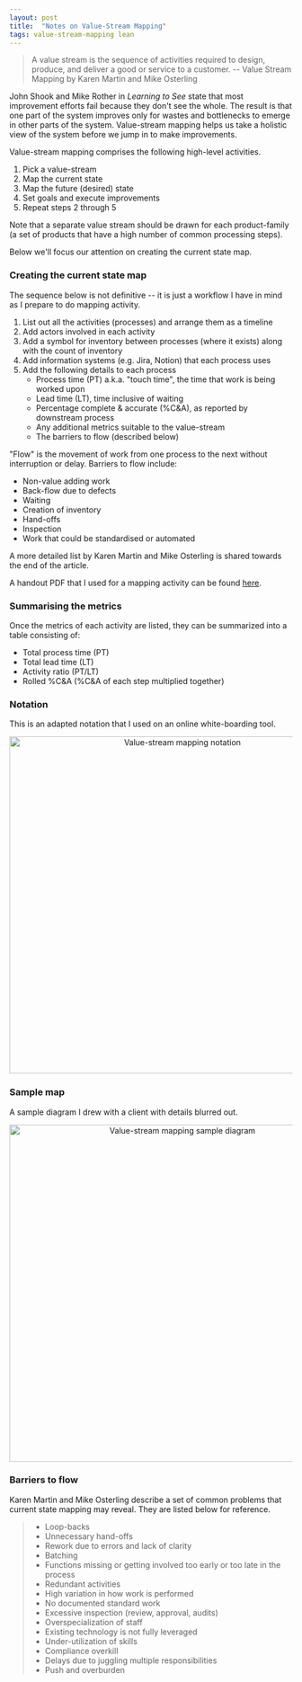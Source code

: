 ```yaml
---
layout: post
title:  "Notes on Value-Stream Mapping"
tags: value-stream-mapping lean
---
```


> A value stream is the sequence of activities required to design, produce, and deliver a good or service to a customer. -- Value Stream Mapping by Karen Martin and Mike Osterling

John Shook and Mike Rother in _Learning to See_ state that most improvement efforts
fail because they don't see the whole. The result is that one part of the system improves only for
wastes and bottlenecks to emerge in other parts of the system.
Value-stream mapping helps us take a holistic view of the system before we jump in to make improvements.

Value-stream mapping comprises the following high-level activities.

1. Pick a value-stream
2. Map the current state
3. Map the future (desired) state
4. Set goals and execute improvements
5. Repeat steps 2 through 5

Note that a separate value stream should be drawn for each product-family
(a set of products that have a high number of common processing steps).

Below we'll focus our attention on creating the current state map.

### Creating the current state map
The sequence below is not definitive -- it is just a workflow I have in mind as I prepare to do mapping activity.
1. List out all the activities (processes) and arrange them as a timeline
2. Add actors involved in each activity
3. Add a symbol for inventory between processes (where it exists) along with the count of inventory
4. Add information systems (e.g. Jira, Notion) that each process uses
5. Add the following details to each process
   - Process time (PT) a.k.a. "touch time", the time that work is being worked upon
   - Lead time (LT), time inclusive of waiting
   - Percentage complete & accurate (%C&A), as reported by downstream process
   - Any additional metrics suitable to the value-stream
   - The barriers to flow (described below)

"Flow" is the movement of work from one process to the next without interruption or delay.
Barriers to flow include:
- Non-value adding work
- Back-flow due to defects
- Waiting
- Creation of inventory
- Hand-offs
- Inspection
- Work that could be standardised or automated

A more detailed list by Karen Martin and Mike Osterling is shared towards the end of the article.

A handout PDF that I used for a mapping activity can be found [here](/assets/pdf/Value_Stream_Mapping_Handout.pdf).

### Summarising the metrics
Once the metrics of each activity are listed, they can be summarized into a table consisting of:
- Total process time (PT)
- Total lead time (LT)
- Activity ratio (PT/LT)
- Rolled %C&A (%C&A of each step multiplied together)

### Notation
This is an adapted notation that I used on an online white-boarding tool.

<center><img src="/assets/images/value-stream-mapping-symbols.png" width="600" alt="Value-stream mapping notation"></center>

### Sample map
A sample diagram I drew with a client with details blurred out.

<center><img src="/assets/images/value-stream-mapping-sample.png" width="600" alt="Value-stream mapping sample diagram"></center>

### Barriers to flow
Karen Martin and Mike Osterling describe a set of common problems 
that current state mapping may reveal. They are listed below for reference.

> - Loop-backs
> - Unnecessary hand-offs
> - Rework due to errors and lack of clarity
> - Batching
> - Functions missing or getting involved too early or too late in the process
> - Redundant activities
> - High variation in how work is performed
> - No documented standard work
> - Excessive inspection (review, approval, audits)
> - Overspecialization of staff
> - Existing technology is not fully leveraged
> - Under-utilization of skills
> - Compliance overkill
> - Delays due to juggling multiple responsibilities
> - Push and overburden
